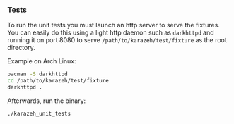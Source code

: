 ### Tests

To run the unit tests you must launch an http server to serve the fixtures. You can
easily do this using a light http daemon such as `darkhttpd` and running it
on port 8080 to serve `/path/to/karazeh/test/fixture` as the root directory.

Example on Arch Linux:

```bash
pacman -S darkhttpd
cd /path/to/karazeh/test/fixture
darkhttpd .
```

Afterwards, run the binary:

```bash
./karazeh_unit_tests
```
